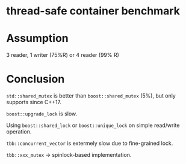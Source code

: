 thread-safe container benchmark
===============================

# Assumption

3 reader, 1 writer (75%R) or 4 reader (99% R)

# Conclusion

`std::shared_mutex` is better than `boost::shared_mutex` (5%), but only supports since C++17.

`boost::upgrade_lock` is slow.

Using `boost::shared_lock` or `boost::unique_lock` on simple read/write operation.

`tbb::concurrent_vector` is extermely slow due to fine-grained lock.

`tbb::xxx_mutex` -> spinlock-based implementation.
